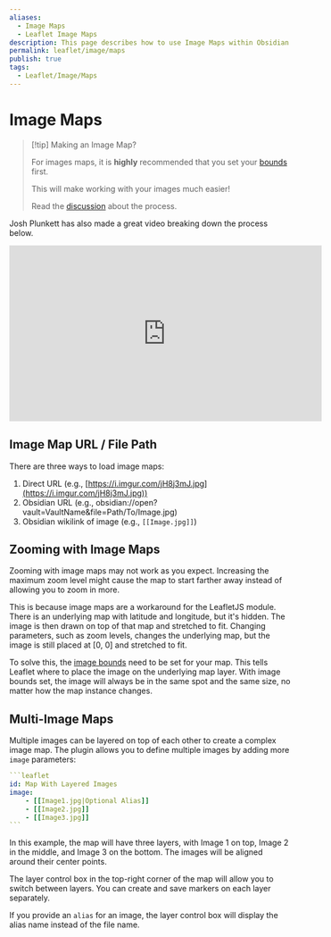 ```yaml
---
aliases:
  - Image Maps
  - Leaflet Image Maps
description: This page describes how to use Image Maps within Obsidian Leaflet.
permalink: leaflet/image/maps
publish: true
tags:
  - Leaflet/Image/Maps
---
```


# Image Maps

> [!tip] Making an Image Map?
>
> For images maps, it is **highly** recommended that you set your [bounds](#bounds) first.
>
> This will make working with your images much easier!
>
> Read the [discussion](https://github.com/valentine195/obsidian-leaflet-plugin/discussions/130 "Github") about the process. 

Josh Plunkett has also made a great video breaking down the process below.

<iframe width="560" height="315" src="https://www.youtube.com/embed/54EyMzJP5DU" title="YouTube video player" frameborder="0" allow="accelerometer; autoplay; clipboard-write; encrypted-media; gyroscope; picture-in-picture; web-share" allowfullscreen></iframe>

## Image Map URL / File Path

There are three ways to load image maps:

1.  Direct URL (e.g., [https://i.imgur.com/jH8j3mJ.jpg](https://i.imgur.com/jH8j3mJ.jpg))
2.  Obsidian URL (e.g., obsidian://open?vault=VaultName&file=Path/To/Image.jpg)
3.  Obsidian wikilink of image (e.g., `[[Image.jpg]]`)

## Zooming with Image Maps

Zooming with image maps may not work as you expect. Increasing the maximum zoom level might cause the map to start farther away instead of allowing you to zoom in more.

This is because image maps are a workaround for the LeafletJS module. There is an underlying map with latitude and longitude, but it's hidden. The image is then drawn on top of that map and stretched to fit. Changing parameters, such as zoom levels, changes the underlying map, but the image is still placed at [0, 0] and stretched to fit.

To solve this, the [image bounds](https://chat.openai.com/c/37f7cf73-70f8-4bf2-bc84-3a476e51727a#bounds) need to be set for your map. This tells Leaflet where to place the image on the underlying map layer. With image bounds set, the image will always be in the same spot and the same size, no matter how the map instance changes.

## Multi-Image Maps

Multiple images can be layered on top of each other to create a complex image map. The plugin allows you to define multiple images by adding more `image` parameters:

````yaml
```leaflet
id: Map With Layered Images
image:
    - [[Image1.jpg|Optional Alias]]
    - [[Image2.jpg]]
    - [[Image3.jpg]]
```
````

In this example, the map will have three layers, with Image 1 on top, Image 2 in the middle, and Image 3 on the bottom. The images will be aligned around their center points.

The layer control box in the top-right corner of the map will allow you to switch between layers. You can create and save markers on each layer separately.

If you provide an `alias` for an image, the layer control box will display the alias name instead of the file name.

